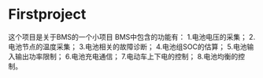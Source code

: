 # Firstproject
这个项目是关于BMS的一个小项目
BMS中包含的功能有：
1.电池电压的采集；
2.电池节点的温度采集；
3.电池相关的故障诊断；
4.电池组SOC的估算；
5.电池输入输出功率限制；
6.电池充电通信；
7.电动车上下电的控制；
8.电池均衡的控制。

